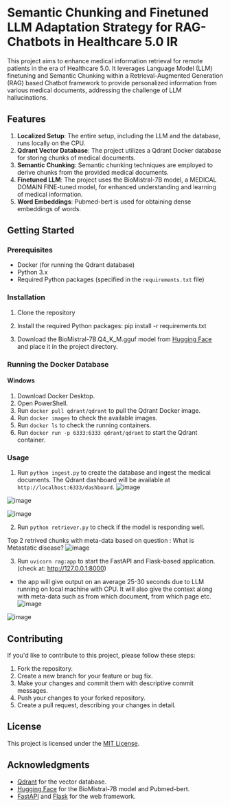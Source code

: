 # Semantic Chunking and Finetuned LLM Adaptation Strategy for RAG-Chatbots in Healthcare 5.0 IR

This project aims to enhance medical information retrieval for remote patients in the era of Healthcare 5.0. It leverages Language Model (LLM) finetuning and Semantic Chunking within a Retrieval-Augmented Generation (RAG) based Chatbot framework to provide personalized information from various medical documents, addressing the challenge of LLM hallucinations.

## Features

1. **Localized Setup**: The entire setup, including the LLM and the database, runs locally on the CPU.
2. **Qdrant Vector Database**: The project utilizes a Qdrant Docker database for storing chunks of medical documents.
3. **Semantic Chunking**: Semantic chunking techniques are employed to derive chunks from the provided medical documents.
4. **Finetuned LLM**: The project uses the BioMistral-7B model, a MEDICAL DOMAIN FINE-tuned model, for enhanced understanding and learning of medical information.
5. **Word Embeddings**: Pubmed-bert is used for obtaining dense embeddings of words.

## Getting Started

### Prerequisites

- Docker (for running the Qdrant database)
- Python 3.x
- Required Python packages (specified in the `requirements.txt` file)

### Installation

1. Clone the repository

2. Install the required Python packages: pip install -r requirements.txt

3. Download the BioMistral-7B.Q4_K_M.gguf model from [Hugging Face](https://huggingface.co/MaziyarPanahi/BioMistral-7B-GGUF) and place it in the project directory.

### Running the Docker Database

#### Windows

1. Download Docker Desktop.
2. Open PowerShell.
3. Run `docker pull qdrant/qdrant` to pull the Qdrant Docker image.
4. Run `docker images` to check the available images.
5. Run `docker ls` to check the running containers.
6. Run `docker run -p 6333:6333 qdrant/qdrant` to start the Qdrant container.


### Usage

1. Run `python ingest.py` to create the database and ingest the medical documents. The Qdrant dashboard will be available at `http://localhost:6333/dashboard`.
![image](https://github.com/fenil210/Medical-RAG/assets/121050723/f2235852-0153-4db8-991f-57cfb9714641)

![image](https://github.com/fenil210/Medical-RAG/assets/121050723/9d7fa324-db51-47b7-bde3-0a9eb49aa04b)

![image](https://github.com/fenil210/Medical-RAG/assets/121050723/1079fad4-baeb-402b-86ae-47e412da00eb)



2. Run `python retriever.py` to check if the model is responding well.

Top 2 retrived chunks with meta-data based on question : What is Metastatic disease?
![image](https://github.com/fenil210/Medical-RAG/assets/121050723/3bee2ee8-4a8e-48e6-8b68-fcb4d4dcc858)


3. Run `uvicorn rag:app` to start the FastAPI and Flask-based application. (check at:  http://127.0.0.1:8000)
- the app will give output on an average 25-30 seconds due to LLM running on local machine with CPU. It will also give the context along with meta-data such as from which document, from which page etc. 
![image](https://github.com/fenil210/Medical-RAG/assets/121050723/e855e0fe-771a-4720-a070-6fd2eaccfd14)

![image](https://github.com/fenil210/Medical-RAG/assets/121050723/6dbf6c87-e9ae-4042-a7b3-4550b9a3f5af)


## Contributing

If you'd like to contribute to this project, please follow these steps:

1. Fork the repository.
2. Create a new branch for your feature or bug fix.
3. Make your changes and commit them with descriptive commit messages.
4. Push your changes to your forked repository.
5. Create a pull request, describing your changes in detail.

## License

This project is licensed under the [MIT License](LICENSE).

## Acknowledgments

- [Qdrant](https://qdrant.tech/) for the vector database.
- [Hugging Face](https://huggingface.co/) for the BioMistral-7B model and Pubmed-bert.
- [FastAPI](https://fastapi.tiangolo.com/) and [Flask](https://flask.palletsprojects.com/) for the web framework.
